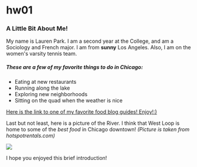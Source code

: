 # hw01

### A Little Bit About Me!

My name is Lauren Park. I am a second year at the College, and am a Sociology and French major. I am from **sunny** Los Angeles. Also, I am on the women's varsity tennis team. 

##### These are a few of *my favorite things* to do in Chicago:
* Eating at new restaurants
* Running along the lake
* Exploring new neighborhoods
* Sitting on the quad when the weather is nice

[Here is the link to one of my favorite food blog guides! Enjoy!:)](https://chicago.eater.com/2018/1/5/16151978/best-food-chicago-restaurants-city-guide)

Last but not least, here is a picture of the River. I think that West Loop is home to some of the *best food* in Chicago downtown! *(Picture is taken from hotspotrentals.com)*

![](https://www.hotspotrentals.com/wp-content/uploads/2018/12/shot-of-West-Loop-1.jpg)

I hope you enjoyed this brief introduction!


